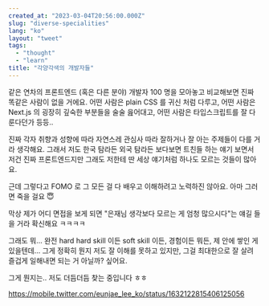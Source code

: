 ```yaml
---
created_at: "2023-03-04T20:56:00.000Z"
slug: "diverse-specialities"
lang: "ko"
layout: "tweet"
tags: 
  - "thought"
  - "learn"
title: "각양각색의 개발자들"
---
```



같은 연차의 프론트엔드 (혹은 다른 분야) 개발자 100 명을 모아놓고 비교해보면 진짜 똑같은 사람이 없을 거에요. 어떤 사람은 plain CSS 를 귀신 처럼 다루고, 어떤 사람은 Next.js 의 굉장히 깊숙한 부분들을 술술 읊어대고, 어떤 사람은 타입스크립트를 잘 다룬다던가 등등..

진짜 각자 취향과 성향에 따라 자연스레 관심사 따라 잘하거나 잘 아는 주제들이 다를 거라 생각해요. 그래서 저도 한국 탐라든 외국 탐라든 보다보면 트친들 하는 얘기 보면서 저건 진짜 프론트엔드지만 그래도 저한테 딴 세상 얘기처럼 하나도 모르는 것들이 많아요.

근데 그렇다고 FOMO 로 그 모든 걸 다 배우고 이해하려고 노력하진 않아요. 아마 그러면 죽을 걸요 😇

막상 제가 어디 면접을 보게 되면 "은재님 생각보다 모르는 게 엄청 많으시다"는 얘길 들을 거라 확신해요 ㅋㅋㅋㅋ

그래도 뭐... 완전 hard hard skill 이든 soft skill 이든, 경험이든 뭐든, 제 안에 쌓인 게 있을텐데... 그게 정확히 뭔지 저도 잘 이해를 못하고 있지만, 그걸 최대한으로 잘 살려 즐겁게 일해내면 되는 거 아닐까? 싶어요.

그게 뭔지는.. 저도 더듬더듬 찾는 중입니다 ㅎㅎ

https://mobile.twitter.com/eunjae_lee_ko/status/1632122815406125056